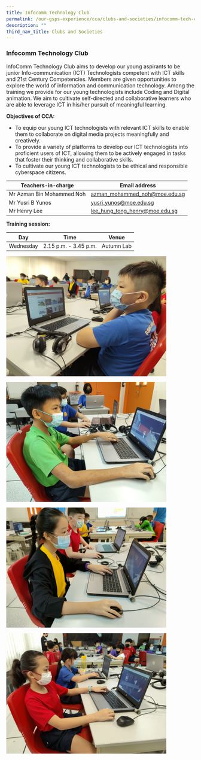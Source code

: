 ```yaml
---
title: Infocomm Technology Club
permalink: /our-gsps-experience/cca/clubs-and-societies/infocomm-tech-club/
description: ""
third_nav_title: Clubs and Societies
---
```

### **Infocomm Technology Club**
InfoComm Technology Club aims to develop our young aspirants to be junior Info-communication (ICT) Technologists competent with ICT skills and 21st Century Competencies. Members are given opportunities to explore the world of information and communication technology. Among the training we provide for our young technologists include Coding and Digital animation. We aim to cultivate self-directed and collaborative learners who are able to leverage ICT in his/her pursuit of meaningful learning.

**Objectives of CCA:**
*   To equip our young ICT technologists with relevant ICT skills to enable them to collaborate on digital media projects meaningfully and creatively.&nbsp;&nbsp;
*   To provide a variety of platforms to develop our ICT technologists into proficient users of ICT, allowing them to be actively engaged in tasks that foster their thinking and collaborative skills.&nbsp;
*   To cultivate our young ICT technologists to be ethical and responsible cyberspace citizens.


| Teachers-in-charge | Email address | 
| -------- | -------- | 
| Mr Azman Bin Mohammed Noh    | azman_mohammed_noh@moe.edu.sg     | 
| Mr Yusri B Yunos   | yusri_yunos@moe.edu.sg     | 
| Mr Henry Lee    | lee_hung_tong_henry@moe.edu.sg   | 

**Training session:**


| Day | Time | Venue |
| -------- | -------- | -------- |
| Wednesday     | 2.15 p.m. - 3.45 p.m.     | Autumn Lab     |



<img src="/images/itc1.jpg" style="width:85%; margin-bottom:15px" align="left">
<img src="/images/itc2.jpg" style="width:85%; margin-bottom:15px" align="left">

<br clear="left">

<img src="/images/itc3.jpg" style="width:85%; margin-bottom:15px" align="left">
<img src="/images/itc4.jpg" style="width:85%" align="left">